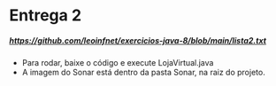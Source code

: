 # Entrega 2
##### _https://github.com/leoinfnet/exercicios-java-8/blob/main/lista2.txt_

- Para rodar, baixe o código e execute LojaVirtual.java
- A imagem do Sonar está dentro da pasta Sonar, na raiz do projeto.

